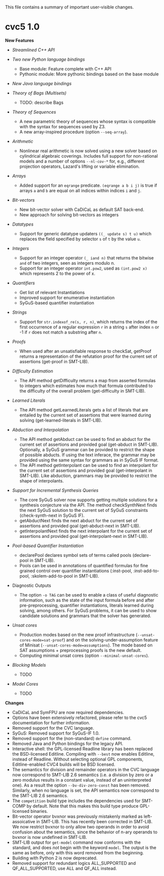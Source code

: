 This file contains a summary of important user-visible changes.

cvc5 1.0
=========

**New Features**

* *Streamlined C++ API*

* *Two new Python language bindings*
  - Base module: Feature complete with C++ API
  - Pythonic module: More pythonic bindings based on the base module

* *New Java language bindings*

* *Theory of Bags (Multisets)*
  - TODO: describe Bags

* *Theory of Sequences*
  - A new parametric theory of sequences whose syntax is compatible with the
    syntax for sequences used by Z3.
  - A new array-inspired procedure (option `--seq-array`).

* *Arithmetic*
  - Nonlinear real arithmetic is now solved using a new solver based on cylindrical
    algebraic coverings. Includes full support for non-rational models and a number
    of options `--nl-cov-*` for, e.g., different projection operators, Lazard's
    lifting or variable elimination.

* *Arrays*
  - Added support for an `eqrange` predicate. `(eqrange a b i j)` is true
    if arrays `a` and `b` are equal on all indices within indices `i` and `j`.

* *Bit-vectors*
  - New bit-vector solver with CaDiCaL as default SAT back-end.
  - New approach for solving bit-vectors as integers

* *Datatypes*
  - Support for generic datatype updaters `((_ update s) t u)` which replaces the field specified by selector `s` of `t` by the value `u`. 

* *Integers*
  - Support for an integer operator `(_ iand n)` that returns the bitwise `and`
    of two integers, seen as integers modulo n.
  - Support for an integer operator `int.pow2`, used as `(int.pow2 x)` which
    represents 2 to the power of x.

* *Quantifiers*
  - Get list of relevant Instantiations
  - Improved support for enumerative instantiation
  - SyGuS-based quantifier instantiation

* *Strings*
  - Support for `str.indexof_re(s, r, n)`, which returns the index of the first
    occurrence of a regular expression `r` in a string `s` after index `n` or
    -1 if `r` does not match a substring after `n`.

* *Proofs*
  * When used after an unsatisfiable response to checkSat, getProof
    returns a representation of the refutation proof for the current set of
    assertions (get-proof in SMT-LIB).

* *Difficulty Estimation*
  - The API method getDifficulty returns a map from asserted formulas to
    integers which estimates how much that formula contributed to the
    difficulty of the overall problem (get-difficulty in SMT-LIB).

* *Learned Literals*
  - The API method  getLearnedLiterals gets a list of literals that are
    entailed by the current set of assertions that were learned during solving
    (get-learned-literals in SMT-LIB).

* *Abduction and Interpolation*
  * The API method getAbduct can be used to find an abduct for the current set
    of assertions and provided goal (get-abduct in SMT-LIB). Optionally, a
    SyGuS grammar can be provided to restrict the shape of possible abducts.
    If using the text inferace, the grammar may be provided using the same
    syntax for grammars as in SyGuS IF format.
  * The API method getInterpolant can be used to find an interpolant for the
    current set of assertions and provided goal (get-interpolant in SMT-LIB).
    Like abduction, grammars may be provided to restrict the shape of
    interpolants.

* *Support for Incremental Synthesis Queries*
  - The core SyGuS solver now supports getting multiple solutions for a
    synthesis conjecture via the API. The method checkSynthNext finds the
    next SyGuS solution to the current set of SyGuS constraints
    (check-synth-next in SyGuS IF).
  - getAbductNext finds the next abduct for the current set of
    assertions and provided goal (get-abduct-next in SMT-LIB).
  - getInterpolantNext finds the next interpolant for the current set of
    assertions and provided goal (get-interpolant-next in SMT-LIB).

* *Pool-based Quantifier Instantiation*
  - declarePool declares symbol sets of terms called pools (declare-pool in
    SMT-LIB).
  - Pools can be used in annotations of quantified formulas for fine grained
    control over quantifier instantiations (:inst-pool, :inst-add-to-pool,
    :skolem-add-to-pool in SMT-LIB).

* Diagnostic Outputs
  - The option `-o TAG` can be used to enable a class of useful diagnostic
    information, such as the state of the input formula before and after
    pre-preprocessing, quantifier instantiations, literals learned
    during solving, among others. For SyGuS problems, it can be used to
    show candidate solutions and grammars that the solver has generated.

* *Unsat cores*
  - Production modes based on the new proof infrastructure
    (`--unsat-cores-mode=sat-proof`) and on the solving-under-assumption feature
    of Minisat (`--unsat-cores-mode=assumptions`). The mode based on SAT
    assumptions + preprocessing proofs is the new default.
  - Computing minimal unsat cores (option `--minimal-unsat-cores`).

* *Blocking Models*
  - TODO

* *Model Cores*
  - TODO

**Changes**

* CaDiCaL and SymFPU are now required dependencies.
* Options have been extensively refactored, please refer to the cvc5
  documentation for further information.
* Removed support for the CVC language.
* SyGuS: Removed support for SyGuS-IF 1.0.
* Removed support for the (non-standard) `define` command.
* Removed Java and Python bindings for the legacy API.
* Interactive shell: the GPL-licensed Readline library has been replaced the
  BSD-licensed Editline. Compiling with `--best` now enables Editline, instead
  of Readline. Without selecting optional GPL components, Editline-enabled CVC4
  builds will be BSD licensed.
* The semantics for division and remainder operators in the CVC language now
  correspond to SMT-LIB 2.6 semantics (i.e. a division by zero or a zero
  modulus results in a constant value, instead of an uninterpreted one). As a
  result the option `--bv-div-zero-const` has been removed. Similarly, when no
  language is set, the API semantics now correspond to the SMT-LIB 2.6
  semantics.
* The `competition` build type includes the dependencies used for SMT-COMP by
  default. Note that this makes this build type produce GPL-licensed binaries.
* Bit-vector operator bvxnor was previously mistakenly marked as
  left-assoicative in SMT-LIB. This has recently been corrected in SMT-LIB. We
  now restrict bvxnor to only allow two operands in order to avoid confusion
  about the semantics, since the behavior of n-ary operands to bvxnor is now
  undefined in SMT-LIB.
* SMT-LIB output for `get-model` command now conforms with the standard,
  and does *not* begin with the keyword `model`. The output
  is the same as before, only with this word removed from the beginning.
* Building with Python 2 is now deprecated.
* Removed support for redundant logics ALL_SUPPORTED and QF_ALL_SUPPORTED,
  use ALL and QF_ALL instead.
